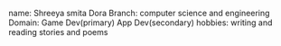 name: Shreeya smita Dora
Branch: computer science and engineering
Domain: Game Dev(primary) App Dev(secondary)
hobbies: writing and reading stories and poems
